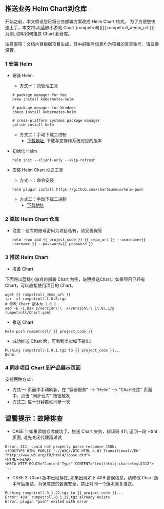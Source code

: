 ## 推送业务 Helm Chart到仓库
开始之前，本文假设您已将业务部署方案改成 Helm Chart 格式。
为了方便您快速上手，本文将以[蓝鲸小游戏 Chart (rumpetroll)]({{ rumpetroll_demo_url }})为例, 说明如何推送 Chart 到仓库。

注意事项：文档内容根据项目生成，其中的账号信息均为项目的真实账号，请妥善保管。


### 1 安装 Helm
  - 安装 Helm
    + 方式一：包管理工具

     ```
     # package manager for Mac
     brew install kubernetes-helm

     # package manager for Windows
     choco install kubernetes-helm

     # cross-platform systems package manager
     gofish install helm
     ```

    + 方式二：手动下载二进制
        + [下载地址](https://github.com/helm/helm/releases/tag/v2.12.0), 下载与您操作系统对应的版本

  - 初始化 Helm

    ```
    helm init --client-only --skip-refresh
    ```

  - 安装 Helm Chart 推送工具

    + 方式一：命令安装
    ```
    helm plugin install https://github.com/chartmuseum/helm-push
    ```

    + 方式二：手动下载二进制
        + [下载地址](https://github.com/chartmuseum/helm-push/releases)

### 2 添加 Helm Chart 仓库
  + 注意：仓库的账号密码为项目私有，请妥善保管

    ```
    helm repo add {{ project_code }} {{ repo_url }} --username={{ username }} --password={{ password }}
    ```

### 3 推送 Helm Chart
- 准备 Chart

下面将以蓝鲸小游戏的部署 Chart 为例，说明推送Chart。如果项目已经有 Chart，可以直接使用项目的 Chart。

```
wget {{ rumpetroll_demo_url }}
tar -xf rumpetroll-1.0.0.tgz
# 修改 Chart 版本为 1.0.1
sed -E -i.bak s/version\:\ .+/version\:\ 1\.0\.1/g rumpetroll/Chart.yaml
```

- 推送 Chart

```
helm push rumpetroll/ {{ project_code }}
```
- 成功推送 Chart 后，可看到类似如下输出:

```
Pushing rumpetroll-1.0.1.tgz to {{ project_code }}...
Done.
```

### 4 同步项目 Chart 到产品展示页面
支持两种方式：

- 方式一: 页面中手动刷新，在 “容器服务” --> ”Helm" --> "Chart仓库" 页面中，点击 "同步仓库" 按钮触发
- 方式二: 每十分钟自动同步一次


## 温馨提示：故障排查
- CASE 1: 如果添加仓库成功了，推送 Chart 失败，错误码 411, 返回一段 Html 页面, 请先关闭代理再试试

```
Error: 411: could not properly parse response JSON:
<!DOCTYPE HTML PUBLIC "-//W3C//DTD HTML 4.01 Transitional//EN" "http://www.w3.org/TR/html4/loose.dtd">
<HTML><HEAD>
<META HTTP-EQUIV="Content-Type" CONTENT="text/html; charset=gb2312">
...
```

- CASE 2: Chart 版本已经存在, 如果出现如下 409 错误信息，请修改 Chart 版本号后重试。为保障您的数据安全，禁止对同一个版本重复推送。

```
Pushing rumpetroll-0.1.22.tgz to {{ project_code }}...
Error: 409: rumpetroll-0.1.22.tgz already exists
Error: plugin "push" exited with error
```

